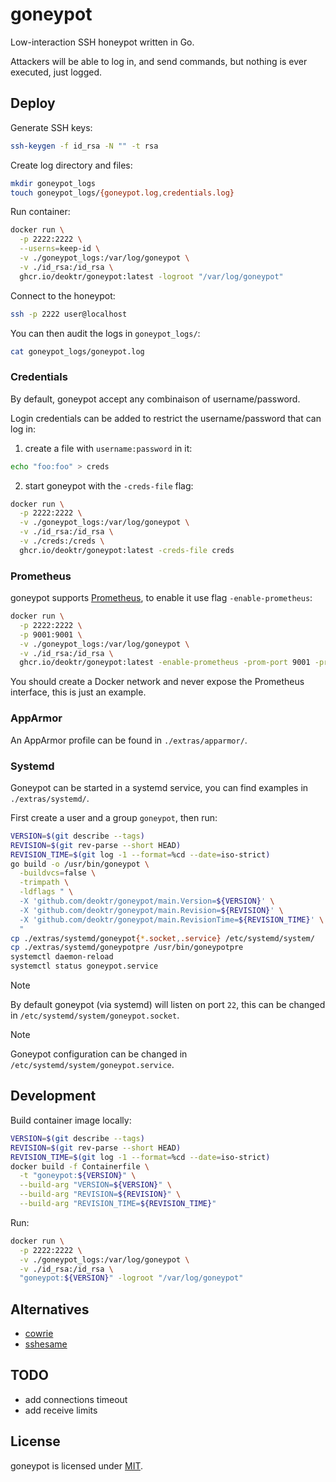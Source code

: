 # goneypot

Low-interaction SSH honeypot written in Go.

Attackers will be able to log in, and send commands, but nothing is ever executed, just logged.

## Deploy

Generate SSH keys:

```bash
ssh-keygen -f id_rsa -N "" -t rsa
```

Create log directory and files:

```bash
mkdir goneypot_logs
touch goneypot_logs/{goneypot.log,credentials.log}
```

Run container:

```bash
docker run \
  -p 2222:2222 \
  --userns=keep-id \
  -v ./goneypot_logs:/var/log/goneypot \
  -v ./id_rsa:/id_rsa \
  ghcr.io/deoktr/goneypot:latest -logroot "/var/log/goneypot"
```

Connect to the honeypot:

```bash
ssh -p 2222 user@localhost
```

You can then audit the logs in `goneypot_logs/`:

```bash
cat goneypot_logs/goneypot.log
```

### Credentials

By default, goneypot accept any combinaison of username/password.

Login credentials can be added to restrict the username/password that can log in:

1. create a file with `username:password` in it:

```bash
echo "foo:foo" > creds
```

2. start goneypot with the `-creds-file` flag:

```bash
docker run \
  -p 2222:2222 \
  -v ./goneypot_logs:/var/log/goneypot \
  -v ./id_rsa:/id_rsa \
  -v ./creds:/creds \
  ghcr.io/deoktr/goneypot:latest -creds-file creds
```

### Prometheus

goneypot supports [Prometheus](https://prometheus.io/), to enable it use flag `-enable-prometheus`:

```bash
docker run \
  -p 2222:2222 \
  -p 9001:9001 \
  -v ./goneypot_logs:/var/log/goneypot \
  -v ./id_rsa:/id_rsa \
  ghcr.io/deoktr/goneypot:latest -enable-prometheus -prom-port 9001 -prom-addr 0.0.0.0
```

You should create a Docker network and never expose the Prometheus interface, this is just an example.

### AppArmor

An AppArmor profile can be found in `./extras/apparmor/`.

### Systemd

Goneypot can be started in a systemd service, you can find examples in `./extras/systemd/`.

First create a user and a group `goneypot`, then run:

```bash
VERSION=$(git describe --tags)
REVISION=$(git rev-parse --short HEAD)
REVISION_TIME=$(git log -1 --format=%cd --date=iso-strict)
go build -o /usr/bin/goneypot \
  -buildvcs=false \
  -trimpath \
  -ldflags " \
  -X 'github.com/deoktr/goneypot/main.Version=${VERSION}' \
  -X 'github.com/deoktr/goneypot/main.Revision=${REVISION}' \
  -X 'github.com/deoktr/goneypot/main.RevisionTime=${REVISION_TIME}' \
  "
cp ./extras/systemd/goneypot{*.socket,.service} /etc/systemd/system/
cp ./extras/systemd/goneypotpre /usr/bin/goneypotpre
systemctl daemon-reload
systemctl status goneypot.service
```

> [!NOTE]
> By default goneypot (via systemd) will listen on port `22`, this can be changed in `/etc/systemd/system/goneypot.socket`.

> [!NOTE]
> Goneypot configuration can be changed in `/etc/systemd/system/goneypot.service`.

## Development

Build container image locally:

```bash
VERSION=$(git describe --tags)
REVISION=$(git rev-parse --short HEAD)
REVISION_TIME=$(git log -1 --format=%cd --date=iso-strict)
docker build -f Containerfile \
  -t "goneypot:${VERSION}" \
  --build-arg "VERSION=${VERSION}" \
  --build-arg "REVISION=${REVISION}" \
  --build-arg "REVISION_TIME=${REVISION_TIME}"
```

Run:

```bash
docker run \
  -p 2222:2222 \
  -v ./goneypot_logs:/var/log/goneypot \
  -v ./id_rsa:/id_rsa \
  "goneypot:${VERSION}" -logroot "/var/log/goneypot"
```

## Alternatives

- [cowrie](https://github.com/cowrie/cowrie)
- [sshesame](https://github.com/jaksi/sshesame)

## TODO

- add connections timeout
- add receive limits

## License

goneypot is licensed under [MIT](./LICENSE).
